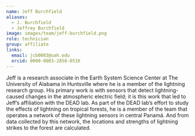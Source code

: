 ```yaml
---
name: Jeff Burchfield
aliases:
  - J. Burchfield
  - Jeffrey Burchfield
image: images/team/jeff-burchfield.png
role: technician
group: affiliate
links:
  email: jcb0003@uah.edu
  orcid: 0000-0003-2858-053X
---
```


Jeff is a research associate in the Earth System Science Center at The University of Alabama in Huntsville where he is a member of the lightning research group. His primary work is with sensors that detect lightning-caused changes in the atmospheric electric field; it is this work that led to Jeff’s affiliation with the DEAD lab. As part of the DEAD lab’s effort to study the effects of lightning on tropical forests, he is a member of the team that operates a network of these lightning sensors in central Panamá. And from data collected by this network, the locations and strengths of lightning strikes to the forest are calculated.